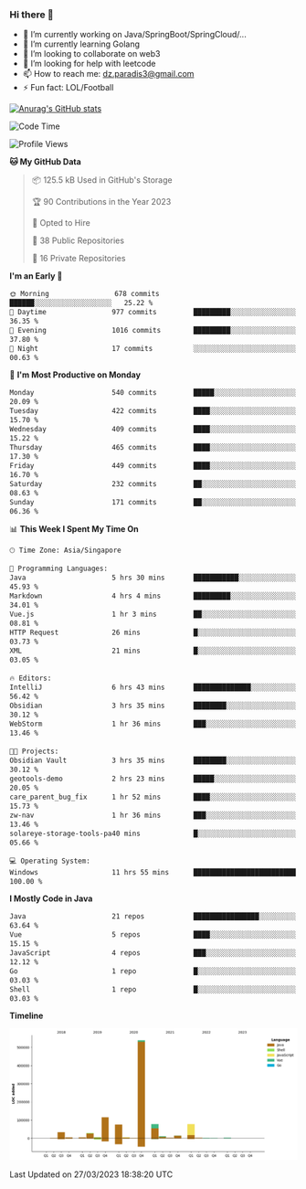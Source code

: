 ### Hi there 👋

- 🔭 I’m currently working on Java/SpringBoot/SpringCloud/...
- 🌱 I’m currently learning Golang
- 👯 I’m looking to collaborate on web3
- 🤔 I’m looking for help with leetcode
- 📫 How to reach me: dz.paradis3@gmail.com
- ⚡ Fun fact: LOL/Football

[![Anurag's GitHub stats](https://github-readme-stats.vercel.app/api?username=xiumu2017&show_icons=true&theme=radical)](https://github.com/anuraghazra/github-readme-stats)

<!--
**xiumu2017/xiumu2017** is a ✨ _special_ ✨ repository because its `README.md` (this file) appears on your GitHub profile.

Here are some ideas to get you started:

- 🔭 I’m currently working on ...
- 🌱 I’m currently learning ...
- 👯 I’m looking to collaborate on ...
- 🤔 I’m looking for help with ...
- 💬 Ask me about ...
- 📫 How to reach me: ...
- 😄 Pronouns: ...
- ⚡ Fun fact: ...
-->

<!--START_SECTION:waka-->
![Code Time](http://img.shields.io/badge/Code%20Time-1%2C287%20hrs%2045%20mins-blue)

![Profile Views](http://img.shields.io/badge/Profile%20Views-0-blue)

**🐱 My GitHub Data** 

> 📦 125.5 kB Used in GitHub's Storage 
 > 
> 🏆 90 Contributions in the Year 2023
 > 
> 💼 Opted to Hire
 > 
> 📜 38 Public Repositories 
 > 
> 🔑 16 Private Repositories 
 > 
**I'm an Early 🐤** 

```text
🌞 Morning                678 commits         ██████░░░░░░░░░░░░░░░░░░░   25.22 % 
🌆 Daytime                977 commits         █████████░░░░░░░░░░░░░░░░   36.35 % 
🌃 Evening                1016 commits        █████████░░░░░░░░░░░░░░░░   37.80 % 
🌙 Night                  17 commits          ░░░░░░░░░░░░░░░░░░░░░░░░░   00.63 % 
```
📅 **I'm Most Productive on Monday** 

```text
Monday                   540 commits         █████░░░░░░░░░░░░░░░░░░░░   20.09 % 
Tuesday                  422 commits         ████░░░░░░░░░░░░░░░░░░░░░   15.70 % 
Wednesday                409 commits         ████░░░░░░░░░░░░░░░░░░░░░   15.22 % 
Thursday                 465 commits         ████░░░░░░░░░░░░░░░░░░░░░   17.30 % 
Friday                   449 commits         ████░░░░░░░░░░░░░░░░░░░░░   16.70 % 
Saturday                 232 commits         ██░░░░░░░░░░░░░░░░░░░░░░░   08.63 % 
Sunday                   171 commits         ██░░░░░░░░░░░░░░░░░░░░░░░   06.36 % 
```


📊 **This Week I Spent My Time On** 

```text
🕑︎ Time Zone: Asia/Singapore

💬 Programming Languages: 
Java                     5 hrs 30 mins       ███████████░░░░░░░░░░░░░░   45.93 % 
Markdown                 4 hrs 4 mins        █████████░░░░░░░░░░░░░░░░   34.01 % 
Vue.js                   1 hr 3 mins         ██░░░░░░░░░░░░░░░░░░░░░░░   08.81 % 
HTTP Request             26 mins             █░░░░░░░░░░░░░░░░░░░░░░░░   03.73 % 
XML                      21 mins             █░░░░░░░░░░░░░░░░░░░░░░░░   03.05 % 

🔥 Editors: 
IntelliJ                 6 hrs 43 mins       ██████████████░░░░░░░░░░░   56.42 % 
Obsidian                 3 hrs 35 mins       ████████░░░░░░░░░░░░░░░░░   30.12 % 
WebStorm                 1 hr 36 mins        ███░░░░░░░░░░░░░░░░░░░░░░   13.46 % 

🐱‍💻 Projects: 
Obsidian Vault           3 hrs 35 mins       ████████░░░░░░░░░░░░░░░░░   30.12 % 
geotools-demo            2 hrs 23 mins       █████░░░░░░░░░░░░░░░░░░░░   20.05 % 
care_parent_bug_fix      1 hr 52 mins        ████░░░░░░░░░░░░░░░░░░░░░   15.73 % 
zw-nav                   1 hr 36 mins        ███░░░░░░░░░░░░░░░░░░░░░░   13.46 % 
solareye-storage-tools-pa40 mins             █░░░░░░░░░░░░░░░░░░░░░░░░   05.66 % 

💻 Operating System: 
Windows                  11 hrs 55 mins      █████████████████████████   100.00 % 
```

**I Mostly Code in Java** 

```text
Java                     21 repos            ████████████████░░░░░░░░░   63.64 % 
Vue                      5 repos             ████░░░░░░░░░░░░░░░░░░░░░   15.15 % 
JavaScript               4 repos             ███░░░░░░░░░░░░░░░░░░░░░░   12.12 % 
Go                       1 repo              █░░░░░░░░░░░░░░░░░░░░░░░░   03.03 % 
Shell                    1 repo              █░░░░░░░░░░░░░░░░░░░░░░░░   03.03 % 
```



**Timeline**

![Lines of Code chart](https://raw.githubusercontent.com/xiumu2017/xiumu2017/main/assets/bar_graph.png)


 Last Updated on 27/03/2023 18:38:20 UTC
<!--END_SECTION:waka-->
